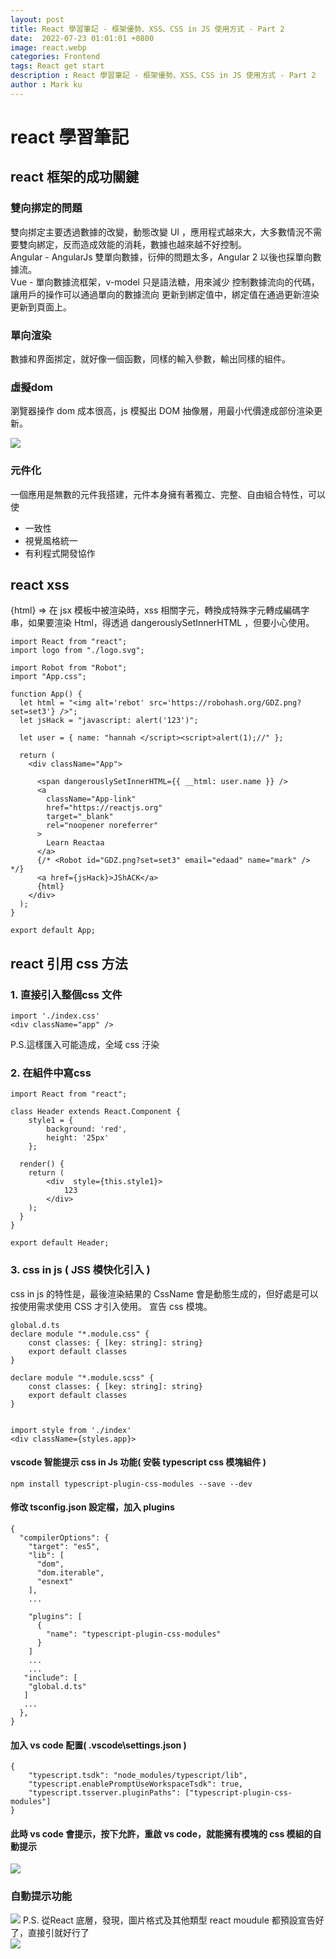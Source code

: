 ```yaml
---
layout: post
title: React 學習筆記 - 框架優勢、XSS、CSS in JS 使用方式 - Part 2 
date:  2022-07-23 01:01:01 +0800
image: react.webp
categories: Frontend
tags: React get start
description : React 學習筆記 - 框架優勢、XSS、CSS in JS 使用方式 - Part 2 
author : Mark ku
---
```

# react 學習筆記
## react 框架的成功關鍵
### 雙向挷定的問題
雙向挷定主要透過數據的改變，動態改變 UI ，應用程式越來大，大多數情況不需要雙向綁定，反而造成效能的消耗，數據也越來越不好控制。  
Angular - AngularJs 雙單向數據，衍伸的問題太多，Angular 2 以後也採單向數據流。  
Vue - 單向數據流框架，v-model 只是語法糖，用來減少 控制數據流向的代碼，讓用戶的操作可以通過單向的數據流向 更新到綁定值中，綁定值在通過更新渲染更新到頁面上。  

### 單向渲染
數據和界面挷定，就好像一個函數，同樣的輸入參數，輸出同樣的組件。

### 虛擬dom 
瀏覽器操作 dom 成本很高，js 模擬出 DOM 抽像層，用最小代價達成部份渲染更新。

![](https://i.imgur.com/WUh2W3r.png)

### 元件化
一個應用是無數的元件我搭建，元件本身擁有著獨立、完整、自由組合特性，可以使  
* 一致性
* 視覺風格統一
* 有利程式開發協作

## react xss 
{html} => 在 jsx 模板中被渲染時，xss 相關字元，轉換成特殊字元轉成編碼字串，如果要渲染 Html，得透過 dangerouslySetInnerHTML ，但要小心使用。
```
import React from "react";
import logo from "./logo.svg";

import Robot from "Robot";
import "App.css";

function App() {
  let html = "<img alt='rebot' src='https://robohash.org/GDZ.png?set=set3'} />";
  let jsHack = "javascript: alert('123')";  

  let user = { name: "hannah </script><script>alert(1);//" };

  return (
    <div className="App">      

      <span dangerouslySetInnerHTML={{ __html: user.name }} />
      <a
        className="App-link"
        href="https://reactjs.org"
        target="_blank"
        rel="noopener noreferrer"
      >
        Learn Reactaa
      </a>
      {/* <Robot id="GDZ.png?set=set3" email="edaad" name="mark" /> */}
      <a href={jsHack}>JShACK</a>
      {html}
    </div>
  );
}

export default App;
```   
    
##  react 引用 css  方法
### 1. 直接引入整個css 文件
```
import './index.css'
<div className="app" />
```
P.S.這樣匯入可能造成，全域 css 汙染  

### 2. 在組件中寫css
```
import React from "react";

class Header extends React.Component {
	style1 = {
		background: 'red',
		height: '25px'
	};	
	 	
  render() {
    return (
		<div  style={this.style1}>		
			123
		</div>
    );
  }
}

export default Header;
```

### 3. css in js ( JSS 模快化引入 )
css in js 的特性是，最後渲染結果的 CssName 會是動態生成的，但好處是可以按使用需求使用 CSS 才引入使用。
宣告 css 模塊。

```
global.d.ts
declare module "*.module.css" {
    const classes: { [key: string]: string}
    export default classes
}

declare module "*.module.scss" {
    const classes: { [key: string]: string}
    export default classes
}
  
```

```
import style from './index'
<div className={styles.app}>
```

#### vscode 智能提示 css in Js 功能( 安裝 typescript css 模塊組件 )

```
npm install typescript-plugin-css-modules --save --dev
```
#### 修改 tsconfig.json 設定檔，加入 plugins
```
{
  "compilerOptions": {
    "target": "es5",
    "lib": [
      "dom",
      "dom.iterable",
      "esnext"
    ],
    ...
  
    "plugins": [
      {
        "name": "typescript-plugin-css-modules"
      }
    ]
    ...
	...
   "include": [
	"global.d.ts"
   ]
   ...
  },
}
```
#### 加入 vs code 配置( .vscode\settings.json )
```
{
	"typescript.tsdk": "node_modules/typescript/lib",
	"typescript.enablePromptUseWorkspaceTsdk": true,
	"typescript.tsserver.pluginPaths": ["typescript-plugin-css-modules"]
}
```
#### 此時 vs code 會提示，按下允許，重啟 vs code，就能擁有模塊的 css 模組的自動提示
![](https://i.imgur.com/rDoTdb4.png)
### 自動提示功能
![](https://i.imgur.com/S6loSZi.png)
P.S. 從React 底層，發現，圖片格式及其他類型 react moudule 都預設宣告好了，直接引就好行了  
![](https://i.imgur.com/xwbguAU.png)
